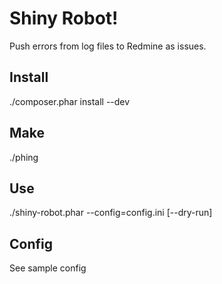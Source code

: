 Shiny Robot!
============

Push errors from log files to Redmine as issues.


Install
-------
./composer.phar install --dev

Make
----
./phing

Use
---
./shiny-robot.phar --config=config.ini [--dry-run]

Config
------
See sample config
